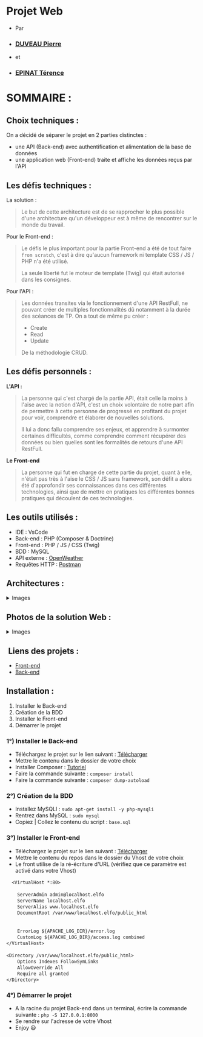 # Projet Web

- Par
- ### [DUVEAU Pierre](https://github.com/PierroD)
- et
- ### [EPINAT Térence](https://github.com/Terence-69)

# SOMMAIRE :

## Choix techniques :

On a décidé de séparer le projet en 2 parties distinctes :

- une API (Back-end) avec authentification et alimentation de la base de données
- une application web (Front-end) traite et affiche les données reçus par l'API

## Les défis techniques :

La solution :

> Le but de cette architecture est de se rapprocher le plus possible d'une architecture qu'un développeur est à même de rencontrer sur le monde du travail.

Pour le Front-end :

> Le défis le plus important pour la partie Front-end a été de tout faire `from scratch`, c'est à dire qu'aucun framework ni template CSS / JS / PHP n'a été utilisé.
>
> La seule liberté fut le moteur de template (Twig) qui était autorisé dans les consignes.

Pour l'API :

> Les données transites via le fonctionnement d'une API RestFull, ne pouvant créer de multiples fonctionnalités dû notamment à la durée des scéances de TP. On a tout de même pu créer :
>
> - Create
> - Read
> - Update
>
> De la méthodologie CRUD.

## Les défis personnels :

**L'API :**

> La personne qui c'est chargé de la partie API, était celle la moins à l'aise avec la notion d'API, c'est un choix volontaire de notre part afin de permettre à cette personne de progressé en profitant du projet pour voir, comprendre et élaborer de nouvelles solutions.
>
> Il lui a donc fallu comprendre ses enjeux, et apprendre à surmonter certaines difficultés, comme comprendre comment récupérer des données ou bien quelles sont les formalités de retours d'une API RestFull.

**Le Front-end**

> La personne qui fut en charge de cette partie du projet, quant à elle, n'était pas très à l'aise le CSS / JS sans framework, son défit a alors été d'approfondir ses connaissances dans ces différentes technologies, ainsi que de mettre en pratiques les différentes bonnes pratiques qui découlent de ces technologies.

## Les outils utilisés :

- IDE : VsCode
- Back-end : PHP (Composer & Doctrine)
- Front-end : PHP / JS / CSS (Twig)
- BDD : MySQL
- API externe : [OpenWeather](https://openweathermap.org/current)
- Requêtes HTTP : [Postman](https://www.postman.com/)

## Architectures :

<details>
<summary>Images</summary>
<p>Backend</p>
<img src="./img/back_end.png" name="back"/>
<p>Frontend</p>
<img src="./img/front_end.png" name="front"/>
</details>

## Photos de la solution Web :

<details>
<summary>Images</summary>
<p>Login</p>
<img src="./img/login.png" name="back"/>
<p>Register</p>
<img src="./img/register.png" name="front"/>
<p>Dashboard</p>
<img src="./img/dashboard.png" name="front"/>
</details>

##  Liens des projets :

- [Front-end](https://github.com/PierroD/projet_web_front)
- [Back-end](https://github.com/Terence-69/ProjetWeb)

## Installation :

1. Installer le Back-end
2. Création de la BDD
3. Installer le Front-end
4. Démarrer le projet

### 1°) Installer le Back-end

- Téléchargez le projet sur le lien suivant : [Télécharger](https://github.com/Terence-69/ProjetWeb)
- Mettre le contenu dans le dossier de votre choix
- Installer Composer : [Tutoriel](https://linuxize.com/post/how-to-install-and-use-composer-on-ubuntu-18-04/)
- Faire la commande suivante : `composer install`
- Faire la commande suivante : `composer dump-autoload`

### 2°) Création de la BDD

- Installez MySQLI : `sudo apt-get install -y php-mysqli`
- Rentrez dans MySQL : `sudo mysql`
- Copiez | Collez le contenu du script : `base.sql`

### 3°) Installer le Front-end

- Téléchargez le projet sur le lien suivant : [Télécharger](https://github.com/PierroD/projet_web_front)
- Mettre le contenu du repos dans le dossier du Vhost de votre choix
- Le front utilise de la ré-écriture d'URL (vérifiez que ce paramètre est activé dans votre Vhost)
```
  <VirtualHost *:80>

    ServerAdmin admin@localhost.elfo
    ServerName localhost.elfo
    ServerAlias www.localhost.elfo
    DocumentRoot /var/www/localhost.elfo/public_html


    ErrorLog ${APACHE_LOG_DIR}/error.log
    CustomLog ${APACHE_LOG_DIR}/access.log combined
</VirtualHost>

<Directory /var/www/localhost.elfo/public_html>
    Options Indexes FollowSymLinks
    AllowOverride All
    Require all granted
</Directory>
```

### 4°) Démarrer le projet 

- A la racine du projet Back-end dans un terminal, écrire la commande suivante : `php -S 127.0.0.1:8000`
- Se rendre sur l'adresse de votre Vhost
- Enjoy :smiley: